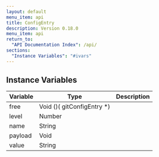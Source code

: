 ```yaml
---
layout: default
menu_item: api
title: ConfigEntry
description: Version 0.18.0
menu_item: api
return_to:
  "API Documentation Index": /api/
sections:
  "Instance Variables": "#ivars"
---
```


## <a name="ivars"></a>Instance Variables

| Variable | Type | Description |
| --- | --- | --- |
| <a name="free"></a>free | Void ()( gitConfigEntry *) |  |
| <a name="level"></a>level | Number |  |
| <a name="name"></a>name | String |  |
| <a name="payload"></a>payload | Void |  |
| <a name="value"></a>value | String |  |

